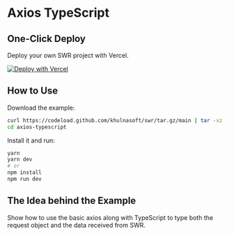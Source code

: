 # Axios TypeScript

## One-Click Deploy

Deploy your own SWR project with Vercel.

[![Deploy with Vercel](https://vercel.com/button)](https://vercel.com/new/clone?s=https://github.com/khulnasoft/swr/tree/main/examples/axios-typescript)

## How to Use

Download the example:

```bash
curl https://codeload.github.com/khulnasoft/swr/tar.gz/main | tar -xz --strip=2 swr-main/examples/axios-typescript
cd axios-typescript
```

Install it and run:

```bash
yarn
yarn dev
# or
npm install
npm run dev
```

## The Idea behind the Example

Show how to use the basic axios along with TypeScript to type both the request object and the data received from SWR.
